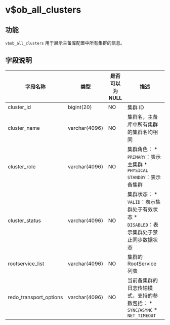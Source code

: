 v$ob_all_clusters 
======================================



功能 
-----------------------

`v$ob_all_clusters` 用于展示主备库配置中所有集群的信息。

字段说明 
-------------------------



|          字段名称          |      类型       | 是否可以为 NULL |                                                                               描述                                                                               |
|------------------------|---------------|------------|----------------------------------------------------------------------------------------------------------------------------------------------------------------|
| cluster_id             | bigint(20)    | NO         | 集群 ID                                                                                                                                                          |
| cluster_name           | varchar(4096) | NO         | 集群名，主备库中所有集群的集群名均相同                                                                                                                                            |
| cluster_role           | varchar(4096) | NO         | 集群角色： * `PRIMARY`：表示主集群   * `PHYSICAL STANDBY`：表示备集群        |
| cluster_status         | varchar(4096) | NO         | 集群状态： * `VALID`：表示集群处于有效状态   * `DISABLED`：表示集群处于禁止同步数据状态    |
| rootservice_list       | varchar(4096) | NO         | 集群的 RootService 列表                                                                                                                                             |
| redo_transport_options | varchar(4096) | NO         | 当前备集群的日志传输模式，支持的参数包括： * `SYNC`/`ASYNC`   * `NET_TIMEOUT`    |


